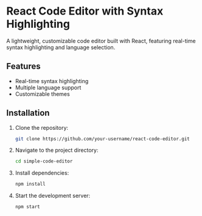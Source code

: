 # React Code Editor with Syntax Highlighting

A lightweight, customizable code editor built with React, featuring real-time syntax highlighting and language selection.

## Features

- Real-time syntax highlighting
- Multiple language support
- Customizable themes

## Installation

1. Clone the repository:
   ```bash
   git clone https://github.com/your-username/react-code-editor.git

2. Navigate to the project directory:
   ```bash
   cd simple-code-editor
3. Install dependencies:
   ```bash
   npm install
4. Start the development server:
   ```bash
   npm start



